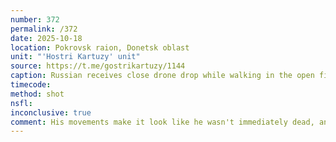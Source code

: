 ```yaml
---
number: 372
permalink: /372
date: 2025-10-18
location: Pokrovsk raion, Donetsk oblast
unit: "'Hostri Kartuzy' unit"
source: https://t.me/gostrikartuzy/1144
caption: Russian receives close drone drop while walking in the open field. Apparently injured, he grabs his AK and shoots himself
timecode: 
method: shot
nsfl: 
inconclusive: true
comment: His movements make it look like he wasn't immediately dead, and possibly was faking it. 
---
```

<script async src="https://telegram.org/js/telegram-widget.js?22" data-telegram-post="gostrikartuzy/1144" data-width="100%"></script>